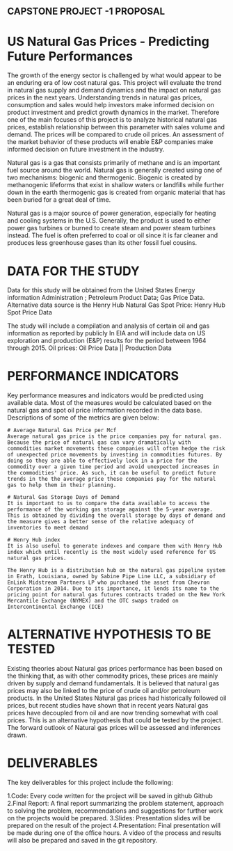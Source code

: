 ## CAPSTONE PROJECT -1 PROPOSAL

# US Natural Gas Prices - Predicting Future Performances

The growth of the energy sector is challenged by what would appear to be an enduring era of low cost natural gas. This project will evaluate the trend in natural gas supply and demand dynamics and the impact on natural gas prices in the next years. Understanding trends in natural gas prices, consumption and sales would help investors make informed decision on product investment and predict growth dynamics in the market. Therefore one of the main focuses of this project is to analyze historical natural gas prices, establish relationship between this parameter with sales volume and demand. The prices will be compared to crude oil prices. An assessment of the market behavior of these products will enable E&P companies make informed decision on future investment in the industry. 

Natural gas is a gas that consists primarily of methane and is an important fuel source around the world. Natural gas is generally created using one of two mechanisms: biogenic and thermogenic. Biogenic is created by methanogenic lifeforms that exist in shallow waters or landfills while further down in the earth thermogenic gas is created from organic material that has been buried for a great deal of time.

Natural gas is a major source of power generation, especially for heating and cooling systems in the U.S. Generally, the product is used to either power gas turbines or burned to create steam and power steam turbines instead. The fuel is often preferred to coal or oil since it is far cleaner and produces less greenhouse gases than its other fossil fuel cousins.

# DATA FOR THE STUDY
Data for this study will be obtained from the United States Energy information Administration ; Petroleum Product Data; Gas Price Data. Alternative data source is the Henry Hub Natural Gas Spot Price: Henry Hub Spot Price Data

The study will include a compilation and analysis of certain oil and gas information as reported by publicly In EIA and will include data on US exploration and production (E&P) results for the period between 1964 through 2015. Oil prices: Oil Price Data || Production Data

# PERFORMANCE INDICATORS
Key performance measures and indicators would be predicted using available data. Most of the measures would be calculated based on the natural gas and spot oil price information recorded in the data base. Descriptions of some of the metrics are given below:

	# Average Natural Gas Price per Mcf
	Average natural gas price is the price companies pay for natural gas. Because the price of natural gas can vary dramatically with commodities market movements these companies will often hedge the risk of unexpected price movements by investing in commodities futures. By doing so they are able to effectively lock in a price for the commodity over a given time period and avoid unexpected increases in the commodities' price. As such, it can be useful to predict future trends in the the average price these companies pay for the natural gas to help them in their planning.

	# Natural Gas Storage Days of Demand 
	It is important to us to compare the data available to access the performance of the working gas storage against the 5-year average. This is obtained by dividing the overall storage by days of demand and the measure gives a better sense of the relative adequacy of inventories to meet demand

	# Henry Hub index
	It is also useful to generate indexes and compare them with Henry Hub index which until recently is the most widely used reference for US natural gas prices.

	The Henry Hub is a distribution hub on the natural gas pipeline system in Erath, Louisiana, owned by Sabine Pipe Line LLC, a subsidiary of EnLink Midstream Partners LP who purchased the asset from Chevron Corporation in 2014. Due to its importance, it lends its name to the pricing point for natural gas futures contracts traded on the New York Mercantile Exchange (NYMEX) and the OTC swaps traded on Intercontinental Exchange (ICE)

# ALTERNATIVE HYPOTHESIS TO BE TESTED
Existing theories about Natural gas prices performance has been based on the thinking that, as with other commodity prices, these prices are mainly driven by supply and demand fundamentals. It is believed that natural gas prices may also be linked to the price of crude oil and/or petroleum products. In the United States Natural gas prices had historically followed oil prices, but recent studies have shown that in recent years Natural gas prices have decoupled from oil and are now trending somewhat with coal prices. This is an alternative hypothesis that could be tested by the project. The forward outlook of Natural gas prices will be assessed and inferences drawn. 

# DELIVERABLES
The key deliverables for this project include the following:

1.Code: Every code written for the project will be saved in github Github
2.Final Report: A final report summarizing the problem statement, approach to solving the problem, recommendations and suggestions for further work on the projects would be prepared.
3.Slides: Presentation slides will be prepared on the result of the project 
4.Presentation: Final presentation will be made during one of the office hours. A video of the process and results will also be prepared and saved in the git repository.

